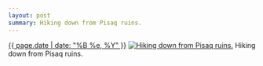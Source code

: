 ```yaml
---
layout: post
summary: Hiking down from Pisaq ruins.
---
```


<p>
  <time><a href="/195">{{ page.date | date: "%B %e, %Y" }}</a></time>
  <a href="/195"><img src="{{ site.assets_url }}/195-640.jpg" srcset="{{ site.assets_url }}/195-1280.jpg 1280w, {{ site.assets_url }}/195-960.jpg 960w, {{ site.assets_url }}/195-640.jpg 640w, {{ site.assets_url }}/195-320.jpg 320w" sizes="(min-width: 700px) 50vw, calc(100vw - 2rem)" alt="Hiking down from Pisaq ruins." /></a>
  <span>Hiking down from Pisaq ruins.</span>
</p>
